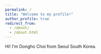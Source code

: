 ```yaml
---
permalink: /
title: "Welcome to my profile!"
author_profile: true
redirect_from: 
  - /about/
  - /about.html
---
```


Hi! I'm Dongho Choi from Seoul South Korea.